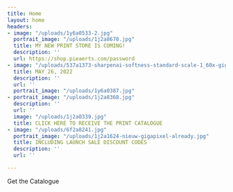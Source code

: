 ```yaml
---
title: Home
layout: home
headers:
- image: "/uploads/1y6a0533-2.jpg"
  portrait_image: "/uploads/1j2a8670.jpg"
  title: MY NEW PRINT STORE IS COMING!
  description: ''
  url: https://shop.pieaerts.com/password
- image: "/uploads/537a1373-sharpenai-softness-standard-scale-1_60x-gigapixel.jpg"
  title: MAY 26, 2022
  description: ''
  url: ''
  portrait_image: "/uploads/1y6a0387.jpg"
- portrait_image: "/uploads/1j2a8368.jpg"
  description: ''
  url: ''
  image: "/uploads/1j2a0339.jpg"
  title: CLICK HERE TO RECEIVE THE PRINT CATALOGUE
- image: "/uploads/6f2a8241.jpg"
  portrait_image: "/uploads/1j2a1624-nieuw-gigapixel-already.jpg"
  title: INCLUDING LAUNCH SALE DISCOUNT CODES
  description: ''
  url: ''

---
```

Get the Catalogue